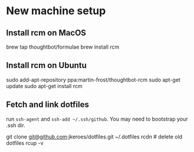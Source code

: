# New machine setup

## Install rcm on MacOS

brew tap thoughtbot/formulae
brew install rcm

## Install rcm on Ubuntu

sudo add-apt-repository ppa:martin-frost/thoughtbot-rcm
sudo apt-get update
sudo apt-get install rcm

## Fetch and link dotfiles

run `ssh-agent` and `ssh-add ~/.ssh/github`. You may need to bootstrap your .ssh dir.

git clone git@github.com:jkeroes/dotfiles.git ~/.dotfiles
rcdn # delete old dotfiles
rcup -v
